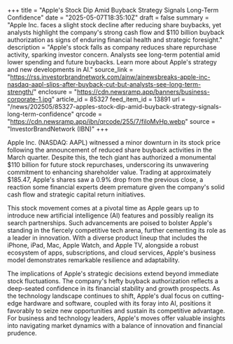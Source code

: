 +++
title = "Apple's Stock Dip Amid Buyback Strategy Signals Long-Term Confidence"
date = "2025-05-07T18:35:10Z"
draft = false
summary = "Apple Inc. faces a slight stock decline after reducing share buybacks, yet analysts highlight the company's strong cash flow and $110 billion buyback authorization as signs of enduring financial health and strategic foresight."
description = "Apple's stock falls as company reduces share repurchase activity, sparking investor concern. Analysts see long-term potential amid lower spending and future buybacks. Learn more about Apple's strategy and new developments in AI."
source_link = "https://rss.investorbrandnetwork.com/ainw/ainewsbreaks-apple-inc-nasdaq-aapl-slips-after-buyback-cut-but-analysts-see-long-term-strength/"
enclosure = "https://cdn.newsramp.app/banners/business-corporate-1.jpg"
article_id = 85327
feed_item_id = 13891
url = "/news/202505/85327-apples-stock-dip-amid-buyback-strategy-signals-long-term-confidence"
qrcode = "https://cdn.newsramp.app/ibn/qrcode/255/7/filoMvHp.webp"
source = "InvestorBrandNetwork (IBN)"
+++

<p>Apple Inc. (NASDAQ: AAPL) witnessed a minor downturn in its stock price following the announcement of reduced share buyback activities in the March quarter. Despite this, the tech giant has authorized a monumental $110 billion for future stock repurchases, underscoring its unwavering commitment to enhancing shareholder value. Trading at approximately $185.47, Apple's shares saw a 0.9% drop from the previous close, a reaction some financial experts deem premature given the company's solid cash flow and strategic capital return initiatives.</p><p>This stock movement comes at a pivotal time as Apple gears up to introduce new artificial intelligence (AI) features and possibly realign its search partnerships. Such advancements are poised to bolster Apple's standing in the fiercely competitive tech arena, further cementing its role as a leader in innovation. With a diverse product lineup that includes the iPhone, iPad, Mac, Apple Watch, and Apple TV, alongside a robust ecosystem of apps, subscriptions, and cloud services, Apple's business model demonstrates remarkable resilience and adaptability.</p><p>The implications of Apple's strategic decisions extend beyond immediate stock fluctuations. The company's hefty buyback authorization reflects a deep-seated confidence in its financial stability and growth prospects. As the technology landscape continues to shift, Apple's dual focus on cutting-edge hardware and software, coupled with its foray into AI, positions it favorably to seize new opportunities and sustain its competitive advantage. For business and technology leaders, Apple's moves offer valuable insights into navigating market dynamics with a balance of innovation and financial prudence.</p>